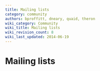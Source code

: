 ```yaml
---
title: Mailing lists
category: community
authors: bproffitt, dneary, quaid, theron
wiki_category: Community
wiki_title: Mailing lists
wiki_revision_count: 8
wiki_last_updated: 2014-06-19
---
```


# Mailing lists

